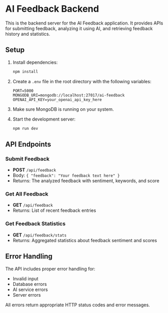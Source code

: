 # AI Feedback Backend

This is the backend server for the AI Feedback application. It provides APIs for submitting feedback, analyzing it using AI, and retrieving feedback history and statistics.

## Setup

1. Install dependencies:
   ```bash
   npm install
   ```

2. Create a `.env` file in the root directory with the following variables:
   ```
   PORT=5000
   MONGODB_URI=mongodb://localhost:27017/ai-feedback
   OPENAI_API_KEY=your_openai_api_key_here
   ```

3. Make sure MongoDB is running on your system.

4. Start the development server:
   ```bash
   npm run dev
   ```

## API Endpoints

### Submit Feedback
- **POST** `/api/feedback`
- Body: `{ "feedback": "Your feedback text here" }`
- Returns: The analyzed feedback with sentiment, keywords, and score

### Get All Feedback
- **GET** `/api/feedback`
- Returns: List of recent feedback entries

### Get Feedback Statistics
- **GET** `/api/feedback/stats`
- Returns: Aggregated statistics about feedback sentiment and scores

## Error Handling

The API includes proper error handling for:
- Invalid input
- Database errors
- AI service errors
- Server errors

All errors return appropriate HTTP status codes and error messages. 